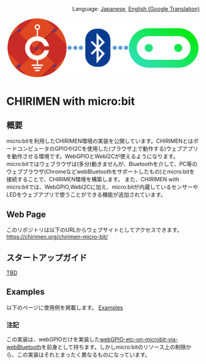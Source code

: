 <p align="right">Language: <a href="https://chirimen.org/chirimen-micro-bit/">Japanese</a>, <a href="https://translate.google.com/translate?sl=ja&tl=en&u=https%3A%2F%2Fchirimen.org%2Fchirimen-micro-bit%2F">English (Google Translation)</a></p>

![CHIRIMEN with micro:bit](imgs/CHIRIMEN_MICROBIT.png "CHIRIMEN with micro:bit")

# CHIRIMEN with micro:bit

## 概要
micro:bitを利用したCHIRIMEN環境の実装を公開しています。CHIRIMENとはボードコンピュータのGPIOやI2Cを使用した(ブラウザ上で動作する)ウェブアプリを動作させる環境です。WebGPIOとWebI2Cが使えるようになります。
micro:bitではウェブラウザは(多分)動きませんが、Bluetoothを介して、PC等のウェブブラウザ(ChromeなどwebBluetoothをサポートしたもの)とmicro:bitを接続することで、CHIRIMEN環境を構築します。
また、CHIRIMEN with micro:bitでは、WebGPIO,WebI2Cに加え、micro:bitが内蔵しているセンサーやLEDをウェブアプリで使うことができる機能が追加されています。

## Web Page
このリポジトリは以下のURLからウェブサイトとしてアクセスできます。
https://chirimen.org/chirimen-micro-bit/

## スタートアップガイド
[TBD](TBD)

## Examples
以下のページに使用例を掲載します。
[Examples](https://chirimen.org/chirimen-micro-bit/examples/)

### 注記
この実装は、webGPIOだけを実装した[webGPIO-etc-on-microbit-via-webBluetooth](https://github.com/chirimen-oh/webGPIO-etc-on-microbit-via-webBluetooth)を前身として持ちます。しかしmicro:bitのリソース上の制限から、この実装はそれとまったく異なるものになっています。


